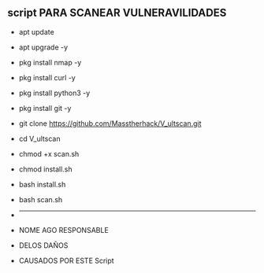 ## script  PARA SCANEAR VULNERAVILIDADES

- apt update


- apt upgrade -y


- pkg install nmap -y



- pkg install curl -y



- pkg install python3 -y



- pkg install git -y



- git clone https://github.com/Masstherhack/V_ultscan.git



- cd V_ultscan




- chmod +x scan.sh



- chmod install.sh



- bash install.sh



- bash scan.sh

- ______________________

- NOME AGO RESPONSABLE 
- DELOS DAÑOS 
- CAUSADOS POR ESTE Script
